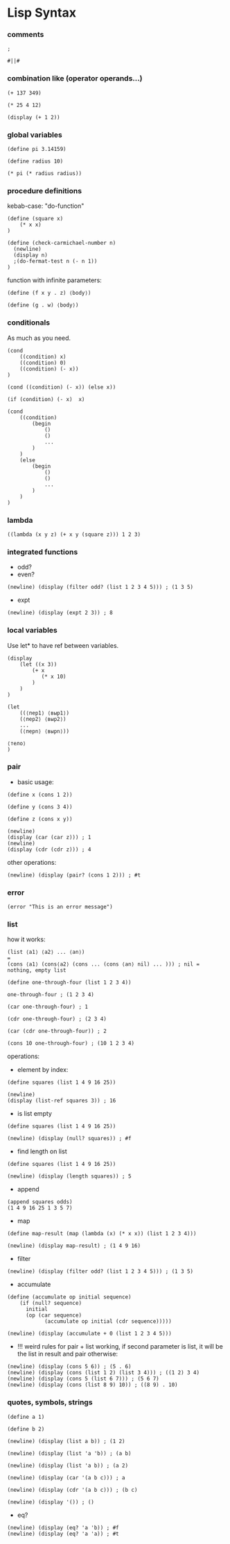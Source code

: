 # Lisp Syntax

### comments

```
;

#||#
```

### combination like (operator operands...)

```
(+ 137 349)

(* 25 4 12)

(display (+ 1 2))
```

### global variables

```
(define pi 3.14159)

(define radius 10)

(* pi (* radius radius))
```

### procedure definitions

kebab-case: "do-function"

```
(define (square x) 
    (* x x)
)

(define (check-carmichael-number n)
  (newline)
  (display n) 
  ;(do-fermat-test n (- n 1))
)
```

function with infinite parameters:

```
(define (f x y . z) ⟨body⟩)

(define (g . w) ⟨body⟩)
```

### conditionals

As much as you need.

```
(cond 
    ((condition) x) 
    ((condition) 0)
    ((condition) (- x))
)

(cond ((condition) (- x)) (else x))

(if (condition) (- x)  x)

(cond 
    ((condition) 
        (begin
            ()
            ()
            ...
        )
    )
    (else 
        (begin
            ()
            ()
            ...
        )
    )
)
```

### lambda

```
((lambda (x y z) (+ x y (square z))) 1 2 3)
```

### integrated functions

- odd?
- even?

```
(newline) (display (filter odd? (list 1 2 3 4 5))) ; (1 3 5)

```

- expt

```
(newline) (display (expt 2 3)) ; 8
```

### local variables 

Use let* to have ref between variables.

```
(display 
    (let ((x 3))
        (+ x 
           (* x 10)
        )
    )
)

(let 
    ((⟨пер1⟩ ⟨выр1⟩) 
    (⟨пер2⟩ ⟨выр2⟩)
    ...
    (⟨перn⟩ ⟨вырn⟩))

⟨тело⟩
)
```

### pair

- basic usage:

```
(define x (cons 1 2)) 

(define y (cons 3 4)) 

(define z (cons x y)) 

(newline)
(display (car (car z))) ; 1
(newline)
(display (cdr (cdr z))) ; 4
```

other operations:

```
(newline) (display (pair? (cons 1 2))) ; #t
```

### error

```
(error "This is an error message")
```

### list

how it works:

```
(list ⟨a1⟩ ⟨a2⟩ ... ⟨an⟩)
=
(cons ⟨a1⟩ (cons⟨a2⟩ (cons ... (cons ⟨an⟩ nil) ... ))) ; nil = nothing, empty list

(define one-through-four (list 1 2 3 4)) 

one-through-four ; (1 2 3 4)

(car one-through-four) ; 1

(cdr one-through-four) ; (2 3 4)

(car (cdr one-through-four)) ; 2

(cons 10 one-through-four) ; (10 1 2 3 4)
```

operations:

- element by index:
```
(define squares (list 1 4 9 16 25)) 

(newline)
(display (list-ref squares 3)) ; 16
```

- is list empty

```
(define squares (list 1 4 9 16 25)) 

(newline) (display (null? squares)) ; #f
```

- find length on list

```
(define squares (list 1 4 9 16 25)) 

(newline) (display (length squares)) ; 5
```

- append 

```
(append squares odds)
(1 4 9 16 25 1 3 5 7)
```

- map 

```
(define map-result (map (lambda (x) (* x x)) (list 1 2 3 4)))

(newline) (display map-result) ; (1 4 9 16)
```

- filter

```
(newline) (display (filter odd? (list 1 2 3 4 5))) ; (1 3 5)
```

- accumulate

```
(define (accumulate op initial sequence) 
    (if (null? sequence)
      initial
      (op (car sequence)
            (accumulate op initial (cdr sequence)))))

(newline) (display (accumulate + 0 (list 1 2 3 4 5)))
```

- !!! weird rules for pair + list working, if second parameter is list, it 
will be the list in result and pair otherwise:

```
(newline) (display (cons 5 6)) ; (5 . 6)
(newline) (display (cons (list 1 2) (list 3 4))) ; ((1 2) 3 4)
(newline) (display (cons 5 (list 6 7))) ; (5 6 7)
(newline) (display (cons (list 8 9) 10)) ; ((8 9) . 10)
```

### quotes, symbols, strings

```
(define a 1)

(define b 2)

(newline) (display (list a b)) ; (1 2)

(newline) (display (list 'a 'b)) ; (a b)

(newline) (display (list 'a b)) ; (a 2)

(newline) (display (car '(a b c))) ; a

(newline) (display (cdr '(a b c))) ; (b c)

(newline) (display '()) ; ()
```

- eq?

```
(newline) (display (eq? 'a 'b)) ; #f
(newline) (display (eq? 'a 'a)) ; #t
```
